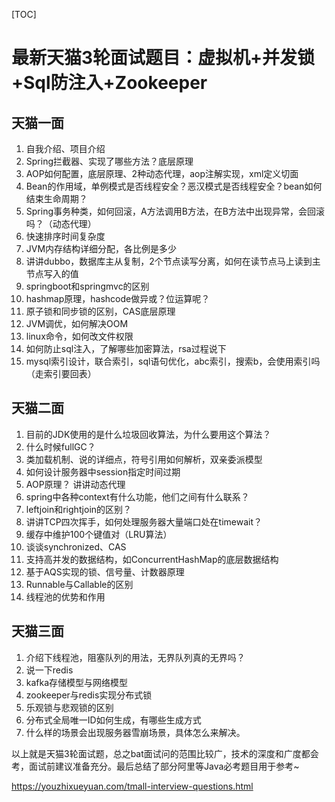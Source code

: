[TOC]



# 最新天猫3轮面试题目：虚拟机+并发锁+Sql防注入+Zookeeper

## 天猫一面 

1.  自我介绍、项目介绍
2.  Spring拦截器、实现了哪些方法？底层原理
3.  AOP如何配置，底层原理、2种动态代理，aop注解实现，xml定义切面
4.  Bean的作用域，单例模式是否线程安全？恶汉模式是否线程安全？bean如何结束生命周期？
5.  Spring事务种类，如何回滚，A方法调用B方法，在B方法中出现异常，会回滚吗？（动态代理）
6.  快速排序时间复杂度
7.  JVM内存结构详细分配，各比例是多少
8.  讲讲dubbo，数据库主从复制，2个节点读写分离，如何在读节点马上读到主节点写入的值
9.  springboot和springmvc的区别
10.  hashmap原理，hashcode做异或？位运算呢？
11.  原子锁和同步锁的区别，CAS底层原理
12.  JVM调优，如何解决OOM
13.  linux命令，如何改文件权限
14.  如何防止sql注入，了解哪些加密算法，rsa过程说下
15.  mysql索引设计，联合索引，sql语句优化，abc索引，搜索b，会使用索引吗（走索引要回表）

## 天猫二面 

1.  目前的JDK使用的是什么垃圾回收算法，为什么要用这个算法？
2.  什么时候fullGC？
3.  类加载机制、说的详细点，符号引用如何解析，双亲委派模型
4.  如何设计服务器中session指定时间过期
5.  AOP原理？ 讲讲动态代理
6.  spring中各种context有什么功能，他们之间有什么联系？
7.  leftjoin和rightjoin的区别？
8.  讲讲TCP四次挥手，如何处理服务器大量端口处在timewait？
9.  缓存中维护100个键值对（LRU算法）
10.  谈谈synchronized、CAS
11.  支持高并发的数据结构，如ConcurrentHashMap的底层数据结构
12.  基于AQS实现的锁、信号量、计数器原理
13.  Runnable与Callable的区别
14.  线程池的优势和作用

## 天猫三面 

1.  介绍下线程池，阻塞队列的用法，无界队列真的无界吗？
2.  说一下redis
3.  kafka存储模型与网络模型
4.  zookeeper与redis实现分布式锁
5.  乐观锁与悲观锁的区别
6.  分布式全局唯一ID如何生成，有哪些生成方式
7.  什么样的场景会出现服务器雪崩场景，具体怎么来解决。





以上就是天猫3轮面试题，总之bat面试问的范围比较广，技术的深度和广度都会考，面试前建议准备充分。最后总结了部分阿里等Java必考题目用于参考~





<https://youzhixueyuan.com/tmall-interview-questions.html>